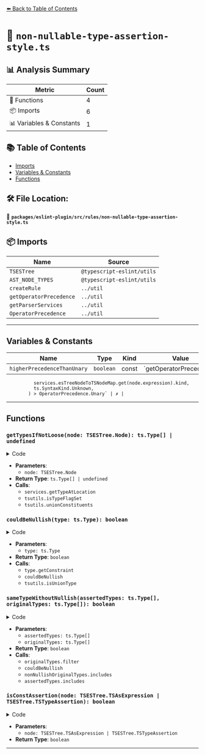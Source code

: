 [⬅️ Back to Table of Contents](../../../../index.md)

# 📄 `non-nullable-type-assertion-style.ts`

## 📊 Analysis Summary

| Metric | Count |
|--------|-------|
| 🔧 Functions | 4 |
| 📦 Imports | 6 |
| 📊 Variables & Constants | 1 |

## 📚 Table of Contents

- [Imports](#imports)
- [Variables & Constants](#variables-constants)
- [Functions](#functions)

## 🛠️ File Location:
📂 **`packages/eslint-plugin/src/rules/non-nullable-type-assertion-style.ts`**

## 📦 Imports

| Name | Source |
|------|--------|
| `TSESTree` | `@typescript-eslint/utils` |
| `AST_NODE_TYPES` | `@typescript-eslint/utils` |
| `createRule` | `../util` |
| `getOperatorPrecedence` | `../util` |
| `getParserServices` | `../util` |
| `OperatorPrecedence` | `../util` |


---

## Variables & Constants

| Name | Type | Kind | Value | Exported |
|------|------|------|-------|----------|
| `higherPrecedenceThanUnary` | `boolean` | const | `getOperatorPrecedence(
              services.esTreeNodeToTSNodeMap.get(node.expression).kind,
              ts.SyntaxKind.Unknown,
            ) > OperatorPrecedence.Unary` | ✗ |


---

## Functions

### `getTypesIfNotLoose(node: TSESTree.Node): ts.Type[] | undefined`

<details><summary>Code</summary>

```ts
(node: TSESTree.Node): ts.Type[] | undefined => {
      const type = services.getTypeAtLocation(node);

      if (
        tsutils.isTypeFlagSet(type, ts.TypeFlags.Any | ts.TypeFlags.Unknown)
      ) {
        return undefined;
      }

      return tsutils.unionConstituents(type);
    }
```
</details>

- **Parameters**:
  - `node: TSESTree.Node`
- **Return Type**: `ts.Type[] | undefined`
- **Calls**:
  - `services.getTypeAtLocation`
  - `tsutils.isTypeFlagSet`
  - `tsutils.unionConstituents`
### `couldBeNullish(type: ts.Type): boolean`

<details><summary>Code</summary>

```ts
(type: ts.Type): boolean => {
      if (type.flags & ts.TypeFlags.TypeParameter) {
        const constraint = type.getConstraint();
        return constraint == null || couldBeNullish(constraint);
      }

      if (tsutils.isUnionType(type)) {
        for (const part of type.types) {
          if (couldBeNullish(part)) {
            return true;
          }
        }
        return false;
      }
      return (type.flags & (ts.TypeFlags.Null | ts.TypeFlags.Undefined)) !== 0;
    }
```
</details>

- **Parameters**:
  - `type: ts.Type`
- **Return Type**: `boolean`
- **Calls**:
  - `type.getConstraint`
  - `couldBeNullish`
  - `tsutils.isUnionType`
### `sameTypeWithoutNullish(assertedTypes: ts.Type[], originalTypes: ts.Type[]): boolean`

<details><summary>Code</summary>

```ts
(
      assertedTypes: ts.Type[],
      originalTypes: ts.Type[],
    ): boolean => {
      const nonNullishOriginalTypes = originalTypes.filter(
        type =>
          (type.flags & (ts.TypeFlags.Null | ts.TypeFlags.Undefined)) === 0,
      );

      if (nonNullishOriginalTypes.length === originalTypes.length) {
        return false;
      }

      for (const assertedType of assertedTypes) {
        if (
          couldBeNullish(assertedType) ||
          !nonNullishOriginalTypes.includes(assertedType)
        ) {
          return false;
        }
      }

      for (const originalType of nonNullishOriginalTypes) {
        if (!assertedTypes.includes(originalType)) {
          return false;
        }
      }

      return true;
    }
```
</details>

- **Parameters**:
  - `assertedTypes: ts.Type[]`
  - `originalTypes: ts.Type[]`
- **Return Type**: `boolean`
- **Calls**:
  - `originalTypes.filter`
  - `couldBeNullish`
  - `nonNullishOriginalTypes.includes`
  - `assertedTypes.includes`
### `isConstAssertion(node: TSESTree.TSAsExpression | TSESTree.TSTypeAssertion): boolean`

<details><summary>Code</summary>

```ts
(
      node: TSESTree.TSAsExpression | TSESTree.TSTypeAssertion,
    ): boolean => {
      return (
        node.typeAnnotation.type === AST_NODE_TYPES.TSTypeReference &&
        node.typeAnnotation.typeName.type === AST_NODE_TYPES.Identifier &&
        node.typeAnnotation.typeName.name === 'const'
      );
    }
```
</details>

- **Parameters**:
  - `node: TSESTree.TSAsExpression | TSESTree.TSTypeAssertion`
- **Return Type**: `boolean`

---